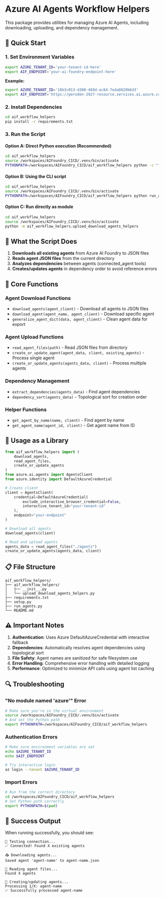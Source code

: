 # Azure AI Agents Workflow Helpers

This package provides utilities for managing Azure AI Agents, including downloading, uploading, and dependency management.

## 🚀 Quick Start

### 1. Set Environment Variables

```bash
export AZURE_TENANT_ID='your-tenant-id-here'
export AIF_ENDPOINT='your-ai-foundry-endpoint-here'
```

**Example:**

```bash
export AZURE_TENANT_ID='16b3c013-d300-468d-ac64-7eda0820b6d3'
export AIF_ENDPOINT='https://peroden-2927-resource.services.ai.azure.com/api/projects/peroden-2927'
```

### 2. Install Dependencies

```bash
cd aif_workflow_helpers
pip install -r requirements.txt
```

### 3. Run the Script

#### Option A: Direct Python execution (Recommended)

```bash
cd aif_workflow_helpers
source /workspaces/AIFoundry_CICD/.venv/bin/activate
PYTHONPATH=/workspaces/AIFoundry_CICD/aif_workflow_helpers python -c "from aif_workflow_helpers.upload_download_agents_helpers import main; main()"
```

#### Option B: Using the CLI script

```bash
cd aif_workflow_helpers
source /workspaces/AIFoundry_CICD/.venv/bin/activate
PYTHONPATH=/workspaces/AIFoundry_CICD/aif_workflow_helpers python run_agents.py
```

#### Option C: Run directly as module

```bash
cd aif_workflow_helpers
source /workspaces/AIFoundry_CICD/.venv/bin/activate
python -m aif_workflow_helpers.upload_download_agents_helpers
```

## 📁 What the Script Does

1. **Downloads all existing agents** from Azure AI Foundry to JSON files
2. **Reads agent JSON files** from the current directory
3. **Analyzes dependencies** between agents (connected_agent tools)
4. **Creates/updates agents** in dependency order to avoid reference errors

## 🔧 Core Functions

### Agent Download Functions

- `download_agents(agent_client)` - Download all agents to JSON files
- `download_agent(agent_name, agent_client)` - Download specific agent
- `generalize_agent_dict(data, agent_client)` - Clean agent data for export

### Agent Upload Functions  

- `read_agent_files(path)` - Read JSON files from directory
- `create_or_update_agent(agent_data, client, existing_agents)` - Process single agent
- `create_or_update_agents(agents_data, client)` - Process multiple agents

### Dependency Management

- `extract_dependencies(agents_data)` - Find agent dependencies
- `dependency_sort(agents_data)` - Topological sort for creation order

### Helper Functions

- `get_agent_by_name(name, client)` - Find agent by name
- `get_agent_name(agent_id, client)` - Get agent name from ID

## 🎯 Usage as a Library

```python
from aif_workflow_helpers import (
    download_agents, 
    read_agent_files, 
    create_or_update_agents
)
from azure.ai.agents import AgentsClient
from azure.identity import DefaultAzureCredential

# Create client
client = AgentsClient(
    credential=DefaultAzureCredential(
        exclude_interactive_browser_credential=False,
        interactive_tenant_id="your-tenant-id"
    ),
    endpoint="your-endpoint"
)

# Download all agents
download_agents(client)

# Read and upload agents
agents_data = read_agent_files("./agents")
create_or_update_agents(agents_data, client)
```

## 📋 File Structure

```text
aif_workflow_helpers/
├── aif_workflow_helpers/
│   ├── __init__.py
│   └── upload_download_agents_helpers.py
├── requirements.txt
├── setup.py
├── run_agents.py
└── README.md
```

## ⚠️ Important Notes

1. **Authentication**: Uses Azure DefaultAzureCredential with interactive fallback
2. **Dependencies**: Automatically resolves agent dependencies using topological sort
3. **File Safety**: Agent names are sanitized for safe filesystem use
4. **Error Handling**: Comprehensive error handling with detailed logging
5. **Performance**: Optimized to minimize API calls using agent list caching

## 🔍 Troubleshooting

### "No module named 'azure'" Error

```bash
# Make sure you're in the virtual environment
source /workspaces/AIFoundry_CICD/.venv/bin/activate
# And set the Python path
export PYTHONPATH=/workspaces/AIFoundry_CICD/aif_workflow_helpers
```

### Authentication Errors

```bash
# Make sure environment variables are set
echo $AZURE_TENANT_ID
echo $AIF_ENDPOINT

# Try interactive login
az login --tenant $AZURE_TENANT_ID
```

### Import Errors

```bash
# Run from the correct directory
cd /workspaces/AIFoundry_CICD/aif_workflow_helpers
# Set Python path correctly
export PYTHONPATH=$(pwd)
```

## 🎉 Success Output

When running successfully, you should see:

```text
🔌 Testing connection...
✅ Connected! Found X existing agents

📥 Downloading agents...
Saved agent 'agent-name' to agent-name.json

📂 Reading agent files...
Found X agents

🚀 Creating/updating agents...
Processing 1/X: agent-name
✅ Successfully processed agent-name
```
